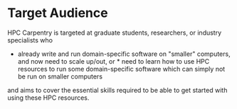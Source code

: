 # Target Audience

HPC Carpentry is targeted at graduate students, researchers, or
industry specialists who

* already write and run domain-specific software on "smaller"
computers, and now need to scale up/out, or * need to learn how to
use HPC resources to run some domain-specific software which can
simply not be run on smaller computers

and aims to cover the essential skills required to be able to get
started with using these HPC resources.
